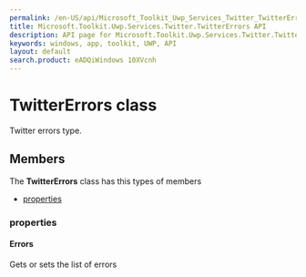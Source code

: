 ```yaml
---
permalink: /en-US/api/Microsoft_Toolkit_Uwp_Services_Twitter_TwitterErrors.htm
title: Microsoft.Toolkit.Uwp.Services.Twitter.TwitterErrors API 
description: API page for Microsoft.Toolkit.Uwp.Services.Twitter.TwitterErrors
keywords: windows, app, toolkit, UWP, API
layout: default
search.product: eADQiWindows 10XVcnh
---
```



# TwitterErrors class

Twitter errors type.

## Members

The **TwitterErrors** class has this types of members

* [properties](#properties)

### properties

#### Errors

Gets or sets the list of errors
